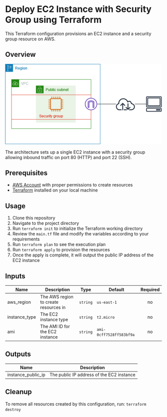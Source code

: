 # Deploy EC2 Instance with Security Group using Terraform

This Terraform configuration provisions an EC2 instance and a security group resource on AWS.

## Overview

![EC2 Instance with Security Group](ec2-security-group-overview.png)

The architecture sets up a single EC2 instance with a security group allowing inbound traffic on port 80 (HTTP) and port 22 (SSH).

## Prerequisites

- [AWS Account](https://aws.amazon.com/account/) with proper permissions to create resources
- [Terraform](https://www.terraform.io/downloads.html) installed on your local machine

## Usage

1. Clone this repository
2. Navigate to the project directory
3. Run `terraform init` to initialize the Terraform working directory
4. Review the `main.tf` file and modify the variables according to your requirements
5. Run `terraform plan` to see the execution plan
6. Run `terraform apply` to provision the resources
7. Once the apply is complete, it will output the public IP address of the EC2 instance

## Inputs

| Name | Description | Type | Default | Required |
|------|-------------|------|---------|:--------:|
| aws_region | The AWS region to create resources in | `string` | `us-east-1` | no |
| instance_type | The EC2 instance type | `string` | `t2.micro` | no |
| ami | The AMI ID for the EC2 instance | `string` | `ami-0cff7528ff583bf9a` | no |

## Outputs

| Name | Description |
|------|-------------|
| instance_public_ip | The public IP address of the EC2 instance |

## Cleanup

To remove all resources created by this configuration, run: `terraform destroy`
